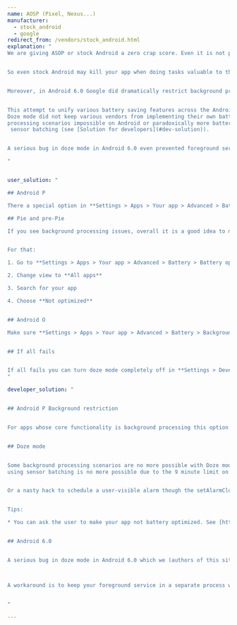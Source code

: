 ```yaml
---
name: AOSP (Pixel, Nexus...)
manufacturer:
  - stock_android
  - google
redirect_from: /vendors/stock_android.html
explanation: "
We are giving ASOP or stock Android a zero crap score. Even it is not perfect and you can still expect issues with background processing (see below) on such devices with Android 6+, it is still the best we have :(. The truth is, if OEMs would stop adding battery saving features on top of AOSP, Android would be a much better place for users and app developers.


So even stock Android may kill your app when doing tasks valuable to the user. Especially if users enable Background restrictions for a particular app.


Moreover, in Android 6.0 Google did dramatically restrict background processing with their Doze mode [https://developer.android.com/training/monitoring-device-state/doze-standby](https://developer.android.com/training/monitoring-device-state/doze-standby).


This attempt to unify various battery saving features across the Android ecosystem fell flat. It wasn't only that
Doze mode did not keep various vendors from implementing their own battery saving. Doze mode made some background
processing scenarios impossible on Android or paradoxically more battery consuming e.g. gathering sensor data through
 sensor batching (see [Solution for developers](#dev-solution)).


A serious bug in doze mode in Android 6.0 even prevented foreground services to do their job (see [Solution for devs](#dev-solution) for workaround), but luckily this was fixed in 7.0.

"


user_solution: "

## Android P

There a special option in **Settings > Apps > Your app > Advanced > Battery > Background restrictions**. If users accidentally enable this option it will break their apps. And users do enable that option!

## Pie and pre-Pie

If you see background processing issues, overall it is a good idea to make your app not battery optimized to ensure it gets the freedom it needs to perform in the background.


For that:

1. Go to **Settings > Apps > Your app > Advanced > Battery > Battery optimization**

2. Change view to **All apps**

3. Search for your app

4. Choose **Not optimized**


## Android O

Make sure **Settings > Apps > Your app > Advanced > Battery > Background limitations** is not enabled. If the app is not yet optimized for Oreo API level it will break their background processing.


## If all fails


If all fails you can turn doze mode completely off in **Settings > Developer options**. (If you don't know how to enable developer options, Google should help.)
"

developer_solution: "


## Android P Background restriction


For apps whose core functionality is background processing this option basically means 'Break the app core functionality' and this is not always obvious for users. You would be surprised how many support cases we see when we spend hours with debugging only to find out users did enable this. In our opinion this option is unnecessary or even evil. If users don't want the app to do its job, they can still - force close or uninstall. Maybe this is a matter of naming as most users don't know what are background processes, but I guess whatever you do in terms of explanation it is so hard to understand (even for experienced users) what are all the consequences of this that there always will be people enabling it unintentionally.


## Doze mode


Some background processing scenarios are no more possible with Doze mode. For example low battery sensor logging
using sensor batching is no more possible due to the 9 minute limit on consecutive alarms. The only workaround is keeping a partial wake lock all the time which means dramatically more battery is consumed for the same job.


Or a nasty hack to schedule a user-visible alarm though the setAlarmClock() method which can trigger more often.


Tips:

* You can ask the user to make your app not battery optimized. See [https://developer.android.com/training/monitoring-device-state/doze-standby](https://developer.android.com/training/monitoring-device-state/doze-standby)


## Android 6.0


A serious bug in doze mode in Android 6.0 which we (authors of this site) did report to Google (Dianne Hackborn) during the 6.0 BETA does not allow foreground services to keep a wake lock every time an activity or a broadcast receiver kicks in, see [https://plus.google.com/u/0/+AndroidDevelopers/posts/94jCkmG4jff](https://plus.google.com/u/0/+AndroidDevelopers/posts/94jCkmG4jff) and search for Petr Nalevka and Dianne Hackborn.



A workaround is to keep your foreground service in a separate process without any other Android components (read Activities, Receivers, Services..) in that process. This workaround is needed for all Android 6.0 devices but not needed on later devices where this is already fixed.


"

---
```

